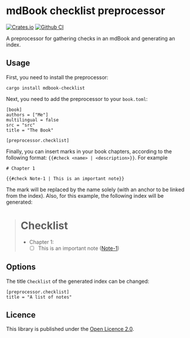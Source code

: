 # mdBook checklist preprocessor

[![Crates.io](https://img.shields.io/crates/v/mdbook-checklist.svg)](https://crates.io/crates/mdbook-checklist)
[![Github CI](https://github.com/ANSSI-FR/mdbook-checklist/workflows/Rust/badge.svg)](https://github.com/ANSSI-FR/mdbook-checklist/actions)

A preprocessor for gathering checks in an mdBook and generating an index.

## Usage

First, you need to install the preprocessor:

```
cargo install mdbook-checklist
```

Next, you need to add the preprocessor to your `book.toml`:

```
[book]
authors = ["Me"]
multilingual = false
src = "src"
title = "The Book"

[preprocessor.checklist]
```

Finally, you can insert marks in your book chapters, according to the following
format: `{{#check <name> | <description>}}`. For example

```
# Chapter 1

{{#check Note-1 | This is an important note}}
```

The mark will be replaced by the name solely (with an anchor to be linked from
the index). Also, for this example, the following index will be generated:

> # Checklist
> 
>  - Chapter 1:
>    - [ ] This is an important note ([Note-1](README.md#Note-1))


## Options

The title `Checklist` of the generated index can be changed:

```
[preprocessor.checklist]
title = "A list of notes"
```

## Licence

This library is published under the [Open Licence 2.0](LICENCE.md).
